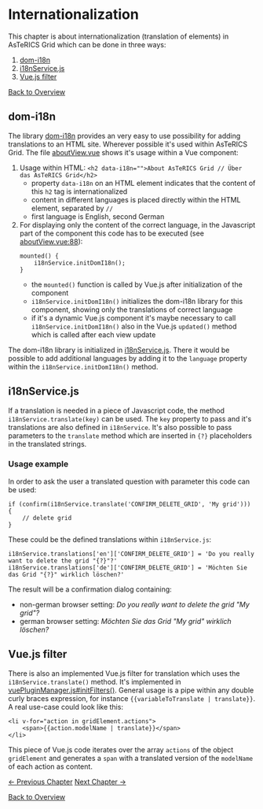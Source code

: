 # Internationalization
This chapter is about internationalization (translation of elements) in AsTeRICS Grid which can be done in three ways:

1. [dom-i18n](06_i18n.md#dom-i18n)
1. [i18nService.js](06_i18n.md#i18nservicejs)
1. [Vue.js filter](06_i18n.md#vuejs-filter)

[Back to Overview](00_index.md)

## dom-i18n
The library [dom-i18n](https://github.com/ruyadorno/dom-i18n) provides an very easy to use possibility for adding translations to an HTML site. Wherever possible it's used within AsTeRICS Grid. The file [aboutView.vue](https://github.com/asterics/AsTeRICS-Grid/blob/master/src/vue-components/views/aboutView.vue) shows it's usage within a Vue component:

1. Usage within HTML: `<h2 data-i18n="">About AsTeRICS Grid // Über das AsTeRICS Grid</h2>`
    * property `data-i18n` on an HTML element indicates that the content of this `h2` tag is internationalized
    * content in different languages is placed directly within the HTML element, separated by ` // `
    * first language is English, second German
1. For displaying only the content of the correct language, in the Javascript part of the component this code has to be executed (see [aboutView.vue:88](https://github.com/asterics/AsTeRICS-Grid/blob/master/src/vue-components/views/aboutView.vue#L88)):
    ```
    mounted() {
        i18nService.initDomI18n();
    }
    ```
    * the `mounted()` function is called by Vue.js after initialization of the component
    * `i18nService.initDomI18n()` initializes the dom-i18n library for this component, showing only the translations of correct language
    * if it's a dynamic Vue.js component it's maybe necessary to call `i18nService.initDomI18n()` also in the Vue.js `updated()` method which is called after each view update
    
The dom-i18n library is initialized in [i18nService.js](https://github.com/asterics/AsTeRICS-Grid/blob/master/src/js/service/i18nService.js). There it would be possible to add additional languages by adding it to the `language` property within the `i18nService.initDomI18n()` method.


## i18nService.js
If a translation is needed in a piece of Javascript code, the method `i18nService.translate(key)` can be used. The `key` property to pass and it's translations are also defined in `i18nService`. It's also possible to pass parameters to the `translate` method which are inserted in `{?}` placeholders in the translated strings.

### Usage example
In order to ask the user a translated question with parameter this code can be used:
```
if (confirm(i18nService.translate('CONFIRM_DELETE_GRID', 'My grid'))) {
    // delete grid
}
```

These could be the defined translations within `i18nService.js`:
```
i18nService.translations['en']['CONFIRM_DELETE_GRID'] = 'Do you really want to delete the grid "{?}"?'
i18nService.translations['de']['CONFIRM_DELETE_GRID'] = 'Möchten Sie das Grid "{?}" wirklich löschen?'
```

The result will be a confirmation dialog containing:
* non-german browser setting: *Do you really want to delete the grid "My grid"?*
* german browser setting: *Möchten Sie das Grid "My grid" wirklich löschen?*

## Vue.js filter
There is also an implemented Vue.js filter for translation which uses the `i18nService.translate()` method. It's implemented in [vuePluginManager.js#initFilters()](https://github.com/asterics/AsTeRICS-Grid/blob/master/src/js/vue/vuePluginManager.js#L39). General usage is a pipe within any double curly braces expression, for instance `{{variableToTranslate | translate}}`. A real use-case could look like this:

```
<li v-for="action in gridElement.actions">
    <span>{{action.modelName | translate}}</span>
</li>
```

This piece of Vue.js code iterates over the array `actions` of the object `gridElement` and generates a `span` with a translated version of the `modelName` of each action as content.

[&#x2190; Previous Chapter](05_data_storage.md) [Next Chapter &#x2192;]()

[Back to Overview](00_index.md)



